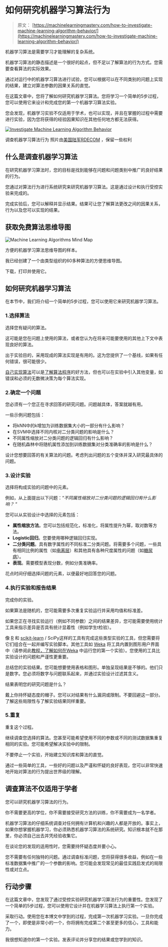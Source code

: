 # 如何研究机器学习算法行为

> 原文： [https://machinelearningmastery.com/how-to-investigate-machine-learning-algorithm-behavior/](https://machinelearningmastery.com/how-to-investigate-machine-learning-algorithm-behavior/)

机器学习算法是需要学习才能理解的复杂系统。

机器学习算法的静态描述是一个很好的起点，但不足以了解算法的行为方式。您需要查看算法的实际效果。

通过对运行中的机器学习算法进行试验，您可以根据可以在不同类别的问题上实现的结果，建立对算法参数的因果关系的直觉。

在这篇文章中，您将了解如何研究机器学习算法。您将学习一个简单的5步过程，您可以使用它来设计和完成您的第一个机器学习算法实验。

您会发现，机器学习实验不仅适用于学术，也可以实现，并且在掌握的过程中需要进行实验，因为您将获得的经验因果知识在其他任何地方都无法获得。

[![Investigate Machine Learning Algorithm Behavior](img/1ec819a6ee908b974563dd5606c0a672.jpg)](https://3qeqpr26caki16dnhd19sv6by6v-wpengine.netdna-ssl.com/wp-content/uploads/2014/10/Investigate-Machine-Learning-Algorithm-Behavior.jpg)

调查机器学习算法行为
照片由[美国陆军RDECOM](http://www.flickr.com/photos/rdecom/7222825892) ，保留一些权利

## 什么是调查机器学习算法

在研究机器学习算法时，您的目标是找到能够在问题和问题类别中推广的良好结果的行为。

您通过对算法行为进行系统研究来研究机器学习算法。这是通过设计和执行受控实验来完成的。

完成实验后，您可以解释并显示结果。结果可让您了解算法更改之间的因果关系，行为以及您可以实现的结果。

## 获取免费算法思维导图

![Machine Learning Algorithms Mind Map](img/2ce1275c2a1cac30a9f4eea6edd42d61.jpg)

方便的机器学习算法思维导图的样本。

我已经创建了一个由类型组织的60多种算法的方便思维导图。

下载，打印并使用它。

## 如何研究机器学习算法

在本节中，我们将介绍一个简单的5步过程，您可以使用它来研究机器学习算法。

### 1.选择算法

选择您有疑问的算法。

这可能是您在问题上使用的算法，或者您认为在将来可能要使用的其他上下文中表现良好的算法。

出于实验目的，采用现成的算法实现是有用的。这为您提供了一个基线，如果有任何错误，很可能很少。

[自己实现算法](http://machinelearningmastery.com/how-to-implement-a-machine-learning-algorithm/ "How to Implement a Machine Learning Algorithm")可以是[了解算法程序](http://machinelearningmastery.com/benefits-of-implementing-machine-learning-algorithms-from-scratch/ "Benefits of Implementing Machine Learning Algorithms From Scratch")的好方法，但也可以在实验中引入其他变量，如错误和必须的无数微决策为每个算法实现。

### 2.确定一个问题

您必须有一个您正在寻求回答的研究问题。问题越具体，答案就越有用。

一些示例问题包括：

*   将kNN中的k增加为训练数据集大小的一部分有什么影响？
*   在SVM中选择不同内核对二分类问题的影响是什么？
*   不同属性缩放对二分类问题的逻辑回归有什么影响？
*   在随机森林中将随机属性添加到训练数据集对分类准确率的影响是什么？

设计您想要回答的有关算法的问题。考虑列出问题的五个变体并深入研究最具体的问题。

### 3.设计实验

选择将构成实验的问题中的元素。

例如，从上面提出以下问题：“_不同属性缩放对二分类问题的逻辑回归有什么影响？_ “

您可以从实验设计中选择的元素包括：

*   **属性缩放方法**。您可以包括规范化，标准化，将属性提升为幂，取对数等方法。
*   **Logistic回归**。您要使用哪种逻辑回归实现。
*   **二分类问题**。具有数字属性的不同标准二分类问题。将需要多个问题，一些具有相同比例的属性（如[电离层](https://archive.ics.uci.edu/ml/datasets/Ionosphere)）和其他具有各种尺度属性的问题（如[糖尿病](https://archive.ics.uci.edu/ml/datasets/Pima+Indians+Diabetes)）。
*   **表现**。需要模型表现分数，例如分类准确率。

花点时间仔细选择问题的元素，以便最好地回答您的问题。

### 4.执行实验和报告结果

完成你的实验。

如果算法是随机的，您可能需要多次重复实验运行并采用均值和标准差。

如果您正在寻找实验运行（例如不同参数）之间的结果差异，您可能需要使用统计工具来指示差异是否具有统计显着性（例如学生t检验）。

像 [R](http://machinelearningmastery.com/what-is-r/ "What is R") 和 [scikit-learn](http://machinelearningmastery.com/a-gentle-introduction-to-scikit-learn-a-python-machine-learning-library/ "A Gentle Introduction to Scikit-Learn: A Python Machine Learning Library") / SciPy这样的工具有完成这些类型实验的工具，但您需要将它们组合在一起并编写实验脚本。其他工具如 [Weka](http://machinelearningmastery.com/what-is-the-weka-machine-learning-workbench/ "What is the Weka Machine Learning Workbench") 将工具内置到图形用户界面中（请参阅此[教程，了解如何在Weka](http://machinelearningmastery.com/design-and-run-your-first-experiment-in-weka/ "Design and Run your First Experiment in Weka") 中运行您的第一个实验）。您使用的工具比实验设计的问题和严谨性更重要。

总结您的实验结果。您可能想要使用表格和图形。单独呈现结果是不够的。他们只是数字。您必须将数字与问题联系起来，并通过实验设计过滤其含义。

结果表明您的研究问题是什么？

戴上你持怀疑态度的帽子。您可以对结果有什么漏洞或限制。不要回避这一部分。了解这些局限性与了解实验结果同样重要。

### 5.重复

重复这个过程。

继续调查您选择的算法。您甚至可能希望使用不同的参数或不同的测试数据集重复相同的实验。您可能希望解决实验中的限制。

不要停止一个实验，开始建立知识库和算法的直觉。

通过一些简单的工具，一些好的问题以及严谨和怀疑的良好表现，您可以非常快速地开始对算法的行为提出世界级的理解。

## 调查算法不仅适用于学者

您可以研究机器学习算法的行为。

你不需要更高的学位，你不需要接受研究方法的训练，你不需要成为一名学者。

机器学习算法的仔细系统调查对任何拥有计算机和兴趣的人都是开放的。事实上，如果你想掌握机器学习，你必须熟悉机器学习算法的系统研究。知识根本就不在那里，你必须自己出去并凭经验收集它。

在谈论您的发现的适用性时，您需要持怀疑态度并要小心。

您不需要有任何独特的问题。通过调查标准问题，您将获得很多收益，例如在一些标准数据集中推广的一个参数的影响。您可能会发现常见的最佳实践启发式的局限性或对立点。

## 行动步骤

在这篇文章中，您发现了通过受控实验研究机器学习算法行为的重要性。您发现了一个简单的5步过程，您可以使用它设计并在机器学习算法上执行第一个实验。

采取行动。使用您在本博文中学到的过程，完成第一次机器学习实验。一旦你完成了一个，即使是非常小的一个，你将拥有完成第二个甚至更多的信心，工具和能力。

我很想知道你的第一个实验。发表评论并分享您的结果或您学到的知识。